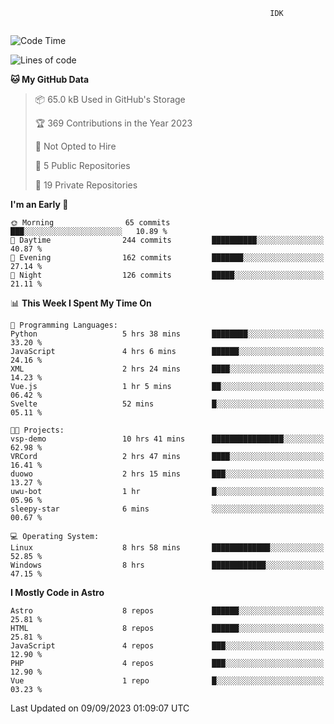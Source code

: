 ```text
                                                          IDK
                                       
```

<!--START_SECTION:waka-->
![Code Time](http://img.shields.io/badge/Code%20Time-37%20hrs%2057%20mins-blue)

![Lines of code](https://img.shields.io/badge/From%20Hello%20World%20I%27ve%20Written-128.1%20thousand%20lines%20of%20code-blue)

**🐱 My GitHub Data** 

> 📦 65.0 kB Used in GitHub's Storage 
 > 
> 🏆 369 Contributions in the Year 2023
 > 
> 🚫 Not Opted to Hire
 > 
> 📜 5 Public Repositories 
 > 
> 🔑 19 Private Repositories 
 > 
**I'm an Early 🐤** 

```text
🌞 Morning                65 commits          ███░░░░░░░░░░░░░░░░░░░░░░   10.89 % 
🌆 Daytime                244 commits         ██████████░░░░░░░░░░░░░░░   40.87 % 
🌃 Evening                162 commits         ███████░░░░░░░░░░░░░░░░░░   27.14 % 
🌙 Night                  126 commits         █████░░░░░░░░░░░░░░░░░░░░   21.11 % 
```


📊 **This Week I Spent My Time On** 

```text
💬 Programming Languages: 
Python                   5 hrs 38 mins       ████████░░░░░░░░░░░░░░░░░   33.20 % 
JavaScript               4 hrs 6 mins        ██████░░░░░░░░░░░░░░░░░░░   24.16 % 
XML                      2 hrs 24 mins       ████░░░░░░░░░░░░░░░░░░░░░   14.23 % 
Vue.js                   1 hr 5 mins         ██░░░░░░░░░░░░░░░░░░░░░░░   06.42 % 
Svelte                   52 mins             █░░░░░░░░░░░░░░░░░░░░░░░░   05.11 % 

🐱‍💻 Projects: 
vsp-demo                 10 hrs 41 mins      ████████████████░░░░░░░░░   62.98 % 
VRCord                   2 hrs 47 mins       ████░░░░░░░░░░░░░░░░░░░░░   16.41 % 
duowo                    2 hrs 15 mins       ███░░░░░░░░░░░░░░░░░░░░░░   13.27 % 
uwu-bot                  1 hr                █░░░░░░░░░░░░░░░░░░░░░░░░   05.96 % 
sleepy-star              6 mins              ░░░░░░░░░░░░░░░░░░░░░░░░░   00.67 % 

💻 Operating System: 
Linux                    8 hrs 58 mins       █████████████░░░░░░░░░░░░   52.85 % 
Windows                  8 hrs               ████████████░░░░░░░░░░░░░   47.15 % 
```

**I Mostly Code in Astro** 

```text
Astro                    8 repos             ██████░░░░░░░░░░░░░░░░░░░   25.81 % 
HTML                     8 repos             ██████░░░░░░░░░░░░░░░░░░░   25.81 % 
JavaScript               4 repos             ███░░░░░░░░░░░░░░░░░░░░░░   12.90 % 
PHP                      4 repos             ███░░░░░░░░░░░░░░░░░░░░░░   12.90 % 
Vue                      1 repo              █░░░░░░░░░░░░░░░░░░░░░░░░   03.23 % 
```




 Last Updated on 09/09/2023 01:09:07 UTC
<!--END_SECTION:waka-->
